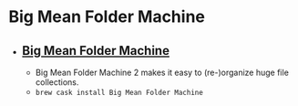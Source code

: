 # Big Mean Folder Machine
- [Big Mean Folder Machine](https://www.publicspace.net/BigMeanFolderMachine/)
  - 
  - Big Mean Folder Machine 2 makes it easy to (re-)organize huge file collections.
  - `brew cask install Big Mean Folder Machine`
